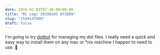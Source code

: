 ```yaml
---
date: 2019-02-03T07:38:09+09:00
title: "RC Logr 20190203 073809"
slug: "1549147089"
draft: false
---
```


I'm going to try [dotbot](https://github.com/anishathalye/dotbot) for managing my dot files. I really need a quick and easy way to install them on any mac or *nix machine I happen to need to use. 🤖
